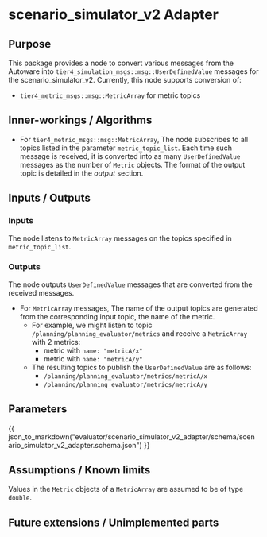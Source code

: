 # scenario_simulator_v2 Adapter

## Purpose

This package provides a node to convert various messages from the Autoware into `tier4_simulation_msgs::msg::UserDefinedValue` messages for the scenario_simulator_v2.
Currently, this node supports conversion of:

- `tier4_metric_msgs::msg::MetricArray` for metric topics

## Inner-workings / Algorithms

- For `tier4_metric_msgs::msg::MetricArray`,
  The node subscribes to all topics listed in the parameter `metric_topic_list`.
  Each time such message is received, it is converted into as many `UserDefinedValue` messages as the number of `Metric` objects.
  The format of the output topic is detailed in the _output_ section.

## Inputs / Outputs

### Inputs

The node listens to `MetricArray` messages on the topics specified in `metric_topic_list`.

### Outputs

The node outputs `UserDefinedValue` messages that are converted from the received messages.

- For `MetricArray` messages,
  The name of the output topics are generated from the corresponding input topic, the name of the metric.
  - For example, we might listen to topic `/planning/planning_evaluator/metrics` and receive a `MetricArray` with 2 metrics:
    - metric with `name: "metricA/x"`
    - metric with `name: "metricA/y"`
  - The resulting topics to publish the `UserDefinedValue` are as follows:
    - `/planning/planning_evaluator/metrics/metricA/x`
    - `/planning/planning_evaluator/metrics/metricA/y`

## Parameters

{{ json_to_markdown("evaluator/scenario_simulator_v2_adapter/schema/scenario_simulator_v2_adapter.schema.json") }}

## Assumptions / Known limits

Values in the `Metric` objects of a `MetricArray` are assumed to be of type `double`.

## Future extensions / Unimplemented parts
